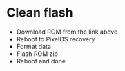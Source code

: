 # Clean flash
- Download ROM from the link above
- Reboot to PixelOS recovery
- Format data
- Flash ROM zip
- Reboot and done